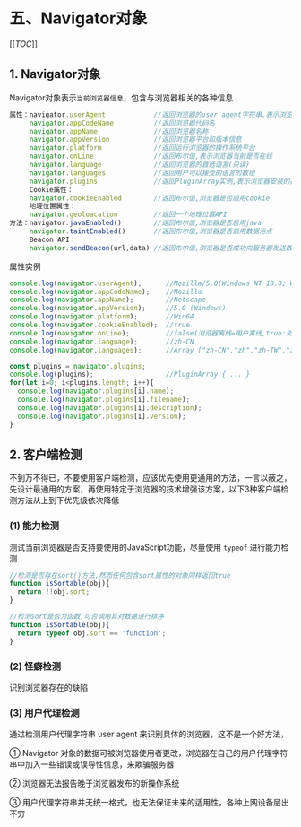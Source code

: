 # 五、Navigator对象

[[_TOC_]]

## 1. Navigator对象

Navigator对象表示`当前浏览器信息`，包含与浏览器相关的各种信息

```javascript
属性：navigator.userAgent            //返回浏览器的user agent字符串,表示浏览器厂商和版本信息
     navigator.appCodeName          //返回浏览器代码名
     navigator.appName              //返回浏览器名称
     navigator.appVersion           //返回浏览器平台和版本信息
     navigator.platform             //返回运行浏览器的操作系统平台
     navigator.onLine               //返回布尔值,表示浏览器当前是否在线
     navigator.language             //返回浏览器的首选语言(只读)
     navigator.languages            //返回用户可以接受的语言的数组
     navigator.plugins              //返回PluginArray实例,表示浏览器安装的插件
     Cookie属性：
     navigator.cookieEnabled        //返回布尔值,浏览器是否启用cookie
     地理位置属性：
     navigator.geoloacation         //返回一个地理位置API
方法：navigator.javaEnabled()        //返回布尔值,浏览器是否启用java
     navigator.taintEnabled()       //返回布尔值,浏览器是否启用数据污点
     Beacon API：
     navigator.sendBeacon(url,data) //返回布尔值,浏览器是否成功向服务器发送数据,用户卸载网页时,浏览器向服务器发送异步请求并携带少量数据
```

属性实例

```javascript
console.log(navigator.userAgent);      //Mozilla/5.0(Windows NT 10.0; Win64; x64; rv:62.0) Gecko/20100101 Firefox/62.0
console.log(navigator.appCodeName);    //Mozilla
console.log(navigator.appName);        //Netscape
console.log(navigator.appVersion);     //5.0 (Windows)
console.log(navigator.platform);       //Win64
console.log(navigator.cookieEnabled);  //true
console.log(navigator.onLine);         //false(浏览器离线=用户离线,true:浏览器在线!=用户在线,浏览器连接局域网,局域网不能连接外网)
console.log(navigator.language);       //zh-CN
console.log(navigator.languages);      //Array ["zh-CN","zh","zh-TW","zh-HK","en-US","en"]

const plugins = navigator.plugins;
console.log(plugins);                  //PluginArray { ... }
for(let i=0; i<plugins.length; i++){
  console.log(navigator.plugins[i].name);
  console.log(navigator.plugins[i].filename);
  console.log(navigator.plugins[i].description);
  console.log(navigator.plugins[i].version);
}
```

## 2. 客户端检测

不到万不得已，不要使用客户端检测，应该优先使用更通用的方法，一言以蔽之，先设计最通用的方案，再使用特定于浏览器的技术增强该方案，以下3种客户端检测方法从上到下优先级依次降低

### (1) 能力检测

测试当前浏览器是否支持要使用的JavaScript功能，尽量使用 `typeof` 进行能力检测

```javascript
//检测是否存在sort()方法,然而任何包含sort属性的对象同样返回true
function isSortable(obj){
  return !!obj.sort;
}

//检测sort是否为函数,可否调用其对数据进行排序
function isSortable(obj){
  return typeof obj.sort == 'function';
}
```

### (2) 怪癖检测

识别浏览器存在的缺陷

### (3) 用户代理检测

通过检测用户代理字符串 user agent 来识别具体的浏览器，这不是一个好方法，

① Navigator 对象的数据可被浏览器使用者更改，浏览器在自己的用户代理字符串中加入一些错误或误导性信息，来欺骗服务器

② 浏览器无法报告晚于浏览器发布的新操作系统

③ 用户代理字符串并无统一格式，也无法保证未来的适用性，各种上网设备层出不穷
